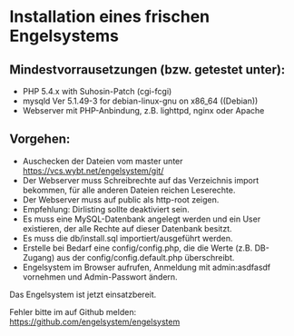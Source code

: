# Installation eines frischen Engelsystems

## Mindestvorrausetzungen (bzw. getestet unter):
 * PHP 5.4.x with Suhosin-Patch (cgi-fcgi)
 * mysqld  Ver 5.1.49-3 for debian-linux-gnu on x86_64 ((Debian))
 * Webserver mit PHP-Anbindung, z.B. lighttpd, nginx oder Apache

## Vorgehen:
 * Auschecken der Dateien vom master unter https://vcs.wybt.net/engelsystem/git/
 * Der Webserver muss Schreibrechte auf das Verzeichnis import bekommen, für alle anderen Dateien reichen Leserechte.
 * Der Webserver muss auf public als http-root zeigen.
 * Empfehlung: Dirlisting sollte deaktiviert sein.
 * Es muss eine MySQL-Datenbank angelegt werden und ein User existieren, der alle Rechte auf dieser Datenbank besitzt.
 * Es muss die db/install.sql importiert/ausgeführt werden.
 * Erstelle bei Bedarf eine config/config.php, die die Werte (z.B. DB-Zugang) aus der config/config.default.php überschreibt.
 * Engelsystem im Browser aufrufen, Anmeldung mit admin:asdfasdf vornehmen und Admin-Passwort ändern.

Das Engelsystem ist jetzt einsatzbereit.

Fehler bitte im auf Github melden:
https://github.com/engelsystem/engelsystem
